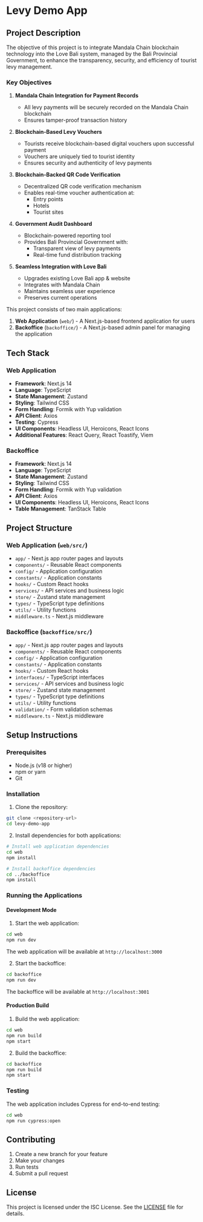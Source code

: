 # Levy Demo App

## Project Description

The objective of this project is to integrate Mandala Chain blockchain technology into the Love Bali system, managed by the Bali Provincial Government, to enhance the transparency, security, and efficiency of tourist levy management.

### Key Objectives

1. **Mandala Chain Integration for Payment Records**
   - All levy payments will be securely recorded on the Mandala Chain blockchain
   - Ensures tamper-proof transaction history

2. **Blockchain-Based Levy Vouchers**
   - Tourists receive blockchain-based digital vouchers upon successful payment
   - Vouchers are uniquely tied to tourist identity
   - Ensures security and authenticity of levy payments

3. **Blockchain-Backed QR Code Verification**
   - Decentralized QR code verification mechanism
   - Enables real-time voucher authentication at:
     - Entry points
     - Hotels
     - Tourist sites

4. **Government Audit Dashboard**
   - Blockchain-powered reporting tool
   - Provides Bali Provincial Government with:
     - Transparent view of levy payments
     - Real-time fund distribution tracking

5. **Seamless Integration with Love Bali**
   - Upgrades existing Love Bali app & website
   - Integrates with Mandala Chain
   - Maintains seamless user experience
   - Preserves current operations

This project consists of two main applications:
1. **Web Application** (`web/`) - A Next.js-based frontend application for users
2. **Backoffice** (`backoffice/`) - A Next.js-based admin panel for managing the application

## Tech Stack

### Web Application
- **Framework**: Next.js 14
- **Language**: TypeScript
- **State Management**: Zustand
- **Styling**: Tailwind CSS
- **Form Handling**: Formik with Yup validation
- **API Client**: Axios
- **Testing**: Cypress
- **UI Components**: Headless UI, Heroicons, React Icons
- **Additional Features**: React Query, React Toastify, Viem

### Backoffice
- **Framework**: Next.js 14
- **Language**: TypeScript
- **State Management**: Zustand
- **Styling**: Tailwind CSS
- **Form Handling**: Formik with Yup validation
- **API Client**: Axios
- **UI Components**: Headless UI, Heroicons, React Icons
- **Table Management**: TanStack Table

## Project Structure

### Web Application (`web/src/`)
- `app/` - Next.js app router pages and layouts
- `components/` - Reusable React components
- `config/` - Application configuration
- `constants/` - Application constants
- `hooks/` - Custom React hooks
- `services/` - API services and business logic
- `store/` - Zustand state management
- `types/` - TypeScript type definitions
- `utils/` - Utility functions
- `middleware.ts` - Next.js middleware

### Backoffice (`backoffice/src/`)
- `app/` - Next.js app router pages and layouts
- `components/` - Reusable React components
- `config/` - Application configuration
- `constants/` - Application constants
- `hooks/` - Custom React hooks
- `interfaces/` - TypeScript interfaces
- `services/` - API services and business logic
- `store/` - Zustand state management
- `types/` - TypeScript type definitions
- `utils/` - Utility functions
- `validation/` - Form validation schemas
- `middleware.ts` - Next.js middleware

## Setup Instructions

### Prerequisites
- Node.js (v18 or higher)
- npm or yarn
- Git

### Installation

1. Clone the repository:
```bash
git clone <repository-url>
cd levy-demo-app
```

2. Install dependencies for both applications:
```bash
# Install web application dependencies
cd web
npm install

# Install backoffice dependencies
cd ../backoffice
npm install
```

### Running the Applications

#### Development Mode

1. Start the web application:
```bash
cd web
npm run dev
```
The web application will be available at `http://localhost:3000`

2. Start the backoffice:
```bash
cd backoffice
npm run dev
```
The backoffice will be available at `http://localhost:3001`

#### Production Build

1. Build the web application:
```bash
cd web
npm run build
npm start
```

2. Build the backoffice:
```bash
cd backoffice
npm run build
npm start
```

### Testing

The web application includes Cypress for end-to-end testing:
```bash
cd web
npm run cypress:open
```

## Contributing

1. Create a new branch for your feature
2. Make your changes
3. Run tests
4. Submit a pull request

## License

This project is licensed under the ISC License. See the [LICENSE](LICENSE) file for details. 